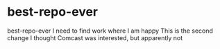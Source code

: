 # best-repo-ever
best-repo-ever  I need to find work where I am happy
This is the second change
I thought Comcast was interested, but apparently not